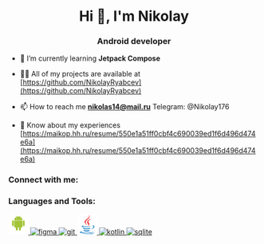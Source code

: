 <h1 align="center">Hi 👋, I'm Nikolay</h1>
<h3 align="center">Android developer</h3>

- 🌱 I’m currently learning **Jetpack Compose**

- 👨‍💻 All of my projects are available at [https://github.com/NikolayRyabcev](https://github.com/NikolayRyabcev)

- 📫 How to reach me **nikolas14@mail.ru**   Telegram: @Nikolay176 

- 📄 Know about my experiences [https://maikop.hh.ru/resume/550e1a51ff0cbf4c690039ed1f6d496d474e6a](https://maikop.hh.ru/resume/550e1a51ff0cbf4c690039ed1f6d496d474e6a)

<h3 align="left">Connect with me:</h3>
<p align="left">
</p>

<h3 align="left">Languages and Tools:</h3>
<p align="left"> <a href="https://developer.android.com" target="_blank" rel="noreferrer"> <img src="https://raw.githubusercontent.com/devicons/devicon/master/icons/android/android-original-wordmark.svg" alt="android" width="40" height="40"/> </a> <a href="https://www.figma.com/" target="_blank" rel="noreferrer"> <img src="https://www.vectorlogo.zone/logos/figma/figma-icon.svg" alt="figma" width="40" height="40"/> </a> <a href="https://git-scm.com/" target="_blank" rel="noreferrer"> <img src="https://www.vectorlogo.zone/logos/git-scm/git-scm-icon.svg" alt="git" width="40" height="40"/> </a> <a href="https://www.java.com" target="_blank" rel="noreferrer"> <img src="https://raw.githubusercontent.com/devicons/devicon/master/icons/java/java-original.svg" alt="java" width="40" height="40"/> </a> <a href="https://kotlinlang.org" target="_blank" rel="noreferrer"> <img src="https://www.vectorlogo.zone/logos/kotlinlang/kotlinlang-icon.svg" alt="kotlin" width="40" height="40"/> </a> <a href="https://www.sqlite.org/" target="_blank" rel="noreferrer"> <img src="https://www.vectorlogo.zone/logos/sqlite/sqlite-icon.svg" alt="sqlite" width="40" height="40"/> </a> </p>
